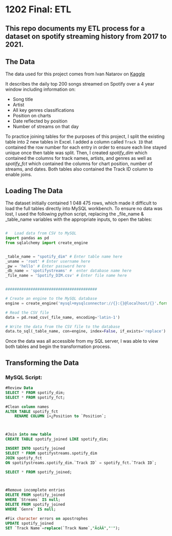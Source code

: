 # 1202 Final: ETL
## This repo documents my ETL process for a dataset on spotify streaming history from 2017 to 2021. 

## The Data

The data used for this project comes from Ivan Natarov on [Kaggle](https://www.kaggle.com/datasets/ivannatarov/spotify-daily-top-200-songs-with-genres-20172021)

It describes the daily top 200 songs streamed on Spotify over a 4 year window including information on:
- Song title
- Artist
- All key genres classifications
- Position on charts
- Date reflected by position
- Number of streams on that day

To practice joining tables for the purposes of this project, I split the existing table into 2 new tables in Excel. I added a column called `Track ID` that contained the row number for each entry in order to ensure each line stayed unique once then table was split. Then, I created *spotify_dim* which contained the columns for track names, artists, and genres as well as *spotify_fct* which contained the columns for chart position, number of streams, and dates. Both tables also contained the Track ID column to enable joins.

## Loading The Data
The dataset initially contained 1 048 475 rows, which made it difficult to load the full tables directly into MySQL workbench. 
To ensure no data was lost, I used the following python script, replacing the _file_name & _table_name variables with the appropriate inputs, to open the tables:
```py

#   Load data from CSV to MySQL 
import pandas as pd
from sqlalchemy import create_engine


_table_name = "spotify_dim" # Enter table name here
_uname = 'root' # Enter username here
_pw = 'hello' # Enter password here
_db_name = 'spotifystreams' #  enter database name here
_file_name = 'Spotify_DIM.csv' # Enter file name here


########################################

# Create an engine to the MySQL database
engine = create_engine('mysql+mysqlconnector://{}:{}@localhost/{}'.format(_uname, _pw, _db_name), echo=False)

# Read the CSV file
data = pd.read_csv(_file_name, encoding='latin-1')

# Write the data from the CSV file to the database
data.to_sql(_table_name, con=engine, index=False, if_exists='replace')


```
Once the data was all accessible from my SQL server, I was able to view both tables and begin the transformation process. 

## Transforming the Data




### MySQL Script:
```sql
#Review Data
SELECT * FROM spotify_dim;
SELECT * FROM spotify_fct;

#Clean column names
ALTER TABLE spotify_fct
	RENAME COLUMN ï»¿Position to `Position`;



#Join into new table
CREATE TABLE spotify_joined LIKE spotify_dim;

INSERT INTO spotify_joined
SELECT * FROM spotifystreams.spotify_dim
JOIN spotify_fct
ON spotifystreams.spotify_dim.`Track ID` = spotify_fct.`Track ID`;

SELECT * FROM spotify_joined;



#Remove incomplete entries
DELETE FROM spotify_joined
WHERE `Streams` IS null;
DELETE FROM spotify_joined
WHERE `Genre` IS null;

#Fix character errors on apostrophes 
UPDATE spotify_joined
SET `Track Name`=replace(`Track Name`,"Ã¢ÂÂ","'");
```
